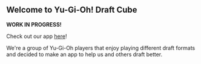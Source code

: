 ## Welcome to Yu-Gi-Oh! Draft Cube

**WORK IN PROGRESS!**

Check out our app [here](http://ydc-fe-static-web-bucket.s3-website-us-east-1.amazonaws.com/)!

We're a group of Yu-Gi-Oh players that enjoy playing different draft formats and decided to make an app to help us and others draft better.
